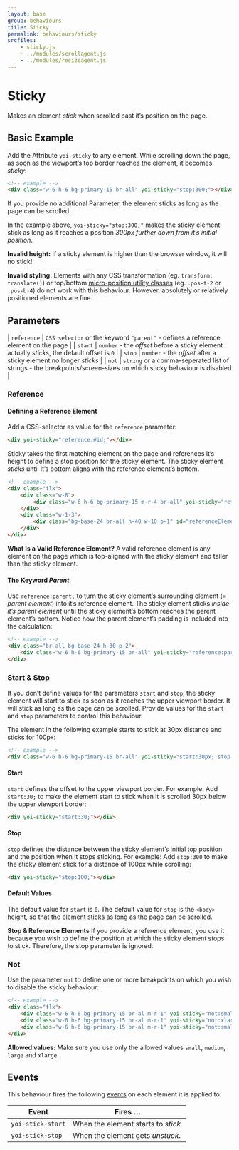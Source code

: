 ```yaml
---
layout: base
group: behaviours
title: Sticky
permalink: behaviours/sticky
srcfiles:
    - sticky.js
    - ../modules/scrollagent.js
    - ../modules/resizeagent.js
---
```


# Sticky

<p class="intro">Makes an element <i>stick</i> when scrolled past it’s position on the page.</p>

## Basic Example

Add the Attribute `yoi-sticky` to any element. While scrolling down the page, as soon as the viewport’s top border reaches the element, it becomes *sticky*:

```html
<!-- example -->
<div class="w-6 h-6 bg-primary-15 br-all" yoi-sticky="stop:300;"></div>
```

<p class="hint hint--primary">If you provide no additional Parameter, the element sticks as long as the page can be scrolled.</p>

In the example above, `yoi-sticky="stop:300;"` makes the sticky element stick as long as it reaches a position *300px further down from it’s initial position*.

<p class="hint hint--negative"><b>Invalid height:</b> If a sticky element is higher than the browser window, it will no stick!</p>

<p class="hint hint--negative"><b>Invalid styling:</b> Elements with any CSS transformation (eg. <code>transform: translate()</code>) or top/bottom <a href="utilities/layout.html#micro-positioning">micro-position utility classes</a> (eg. <code>.pos-t-2</code> or <code>.pos-b-4</code>) do not work with this behaviour. However, absolutely or relatively positioned elements are fine.</p>

## Parameters

| `reference` | `CSS selector` or the keyword `"parent"` - defines a reference element on the page                                 |
| `start`     | `number` - the *offset* before a sticky element actually *sticks*, the default offset is `0`                       |
| `stop`      | `number` - the *offset* after a sticky element no longer *sticks*                                                  |
| `not`       | `string` or a comma-seperated list of strings - the breakpoints/screen-sizes on which sticky behaviour is disabled |

### Reference

#### Defining a Reference Element

Add a CSS-selector as value for the `reference` parameter:

```html
<div yoi-sticky="reference:#id;"></div>
```

Sticky takes the first matching element on the page and references it’s height to define a stop position for the sticky element. The sticky element *sticks* until it’s bottom aligns with the reference element’s bottom.

```html
<!-- example -->
<div class="flx">
    <div class="w-8">
        <div class="w-6 h-6 bg-primary-15 m-r-4 br-all" yoi-sticky="reference:#referenceElement-1;"></div>
    </div>
    <div class="w-1-3">
        <div class="bg-base-24 br-all h-40 w-10 p-1" id="referenceElement-1"></div>
    </div>
</div>
```

<p class="hint hint--primary"><b>What Is a Valid Reference Element?</b> A valid reference element is any element on the page which is top-aligned with the sticky element and taller than the sticky element.</p>

#### The Keyword *Parent*

Use `reference:parent;` to turn the sticky element’s surrounding element (= *parent element*) into it’s reference element. The sticky element sticks *inside it’s parent element* until the sticky element’s bottom reaches the parent element’s bottom. Notice how the parent element’s padding is included into the calculation:

```html
<!-- example -->
<div class="br-all bg-base-24 h-30 p-2">
    <div class="w-6 h-6 bg-primary-15 br-all" yoi-sticky="reference:parent;"></div>
</div>
```

### Start & Stop

If you don’t define values for the parameters `start` and `stop`, the sticky element will start to stick as soon as it reaches the upper viewport border. It will stick as long as the page can be scrolled. Provide values for the `start` and `stop` parameters to control this behaviour.

The element in the following example starts to stick at 30px distance and sticks for 100px:

```html
<!-- example -->
<div class="w-6 h-6 bg-primary-15 br-all" yoi-sticky="start:30px; stop:100;"></div>
```

#### Start

`start` defines the offset to the upper viewport border. For example: Add `start:30;` to make the element start to stick when it is scrolled 30px below the upper viewport border:

```html
<div yoi-sticky="start:30;"></div>
```

#### Stop

`stop` defines the distance between the sticky element’s initial top position and the position when it stops sticking. For example: Add `stop:300` to make the sticky element stick for a distance of 100px while scrolling:

```html
<div yoi-sticky="stop:100;"></div>
```

#### Default Values

The default value for `start` is `0`. The default value for `stop` is the `<body>` height, so that the element sticks as long as the page can be scrolled.

<p class="hint hint--primary"><b>Stop & Reference Elements</b> If you provide a reference element, you use it because you wish to define the position at which the sticky element stops to stick. Therefore, the stop parameter is ignored.</p>

### Not

Use the parameter `not` to define one or more breakpoints on which you wish to disable the sticky behaviour:

```html
<!-- example -->
<div class="flx">
    <div class="w-6 h-6 bg-primary-15 br-al m-r-1" yoi-sticky="not:small;stop:300;"></div>
    <div class="w-6 h-6 bg-primary-15 br-al m-r-1" yoi-sticky="not:xlarge;stop:300;"></div>
    <div class="w-6 h-6 bg-primary-15 br-al m-r-1" yoi-sticky="not:small,medium;stop:300;"></div>
</div>
```

<p class="hint hint--primary"><b>Allowed values:</b> Make sure you use only the allowed values <code>small</code>, <code>medium</code>, <code>large</code> and <code>xlarge</code>.</p>

## Events

This behaviour fires the following [events](/glossary) on each element it is applied to:

| Event             | Fires …                                   |
| ----------------- | ----------------------------------------- |
| `yoi-stick-start` | When the element starts to *stick*.       |
| `yoi-stick-stop`  | When the element gets *unstuck*.          |

